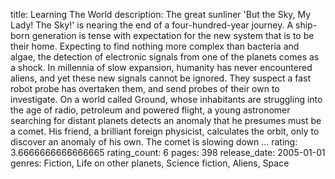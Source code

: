 title: Learning The World
description: The great sunliner 'But the Sky, My Lady! The Sky!' is nearing the end of a four-hundred-year journey. A ship-born generation is tense with expectation for the new system that is to be their home. Expecting to find nothing more complex than bacteria and algae, the detection of electronic signals from one of the planets comes as a shock. In millennia of slow expansion, humanity has never encountered aliens, and yet these new signals cannot be ignored. They suspect a fast robot probe has overtaken them, and send probes of their own to investigate. On a world called Ground, whose inhabitants are struggling into the age of radio, petroleum and powered flight, a young astronomer searching for distant planets detects an anomaly that he presumes must be a comet. His friend, a brilliant foreign physicist, calculates the orbit, only to discover an anomaly of his own. The comet is slowing down ...
rating: 3.6666666666666665
rating_count: 6
pages: 398
release_date: 2005-01-01
genres: Fiction, Life on other planets, Science fiction, Aliens, Space